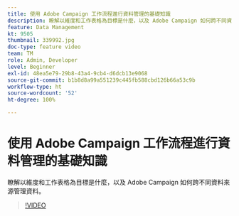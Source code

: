 ```yaml
---
title: 使用 Adobe Campaign 工作流程進行資料管理的基礎知識
description: 瞭解以維度和工作表格為目標是什麼，以及 Adobe Campaign 如何跨不同資料來源管理資料。
feature: Data Management
kt: 9505
thumbnail: 339992.jpg
doc-type: feature video
team: TM
role: Admin, Developer
level: Beginner
exl-id: 48ea5e79-29b8-43a4-9cb4-d6dcb13e9068
source-git-commit: b1b8d8a99a551239c445fb588cbd126b66a53c9b
workflow-type: ht
source-wordcount: '52'
ht-degree: 100%

---
```


# 使用 Adobe Campaign 工作流程進行資料管理的基礎知識

瞭解以維度和工作表格為目標是什麼，以及 Adobe Campaign 如何跨不同資料來源管理資料。

>[!VIDEO](https://video.tv.adobe.com/v/339992?quality=12&learn=on)
